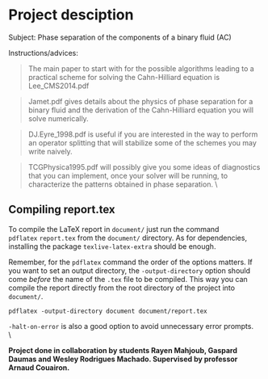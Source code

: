
[//]: # (To compile this file as a pdf run the following command:
pandoc readme.md -o readme.pdf)

# Project desciption
Subject: Phase separation of the components of a binary fluid (AC)

Instructions/advices:

> The main paper to start with for the possible algorithms leading to a
practical scheme for solving the Cahn-Hilliard equation is Lee_CMS2014.pdf

> Jamet.pdf gives details about the physics of phase separation for a
binary fluid and the derivation of the Cahn-Hilliard equation you will
solve numerically.

> DJ.Eyre_1998.pdf is useful if you are interested in the way to
perform an operator splitting that will stabilize some of the schemes
you may write naively.

> TCGPhysica1995.pdf will possibly give you some ideas of diagnostics
that you can implement, once your solver will be running, to
characterize the patterns obtained in phase separation.
\

## Compiling report.tex 

To compile the LaTeX report in `document/` just run the command `pdflatex`&nbsp;`report.tex` from the `document/` directory.
As for dependencies, installing the package `texlive-latex-extra` should be enough.

Remember, for the `pdflatex` command the order of the options matters.
If you want to set an output directory, the `-output-directory` option should come *before* the name of the `.tex` file to be compiled.
This way you can compile the report directly from the root directory of the project into `document/`.

`pdflatex -output-directory document document/report.tex`

`-halt-on-error` is also a good option to avoid unnecessary error prompts. 
\
\

**Project done in collaboration by students Rayen Mahjoub, Gaspard Daumas and Wesley Rodrigues Machado. Supervised by professor Arnaud Couairon.**
